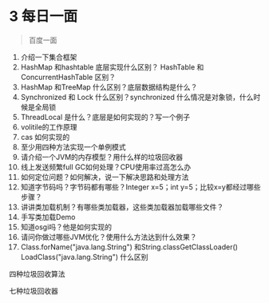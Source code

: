 # 3 每日一面

> 百度一面

1. 介绍一下集合框架
2. HashMap 和hashtable 底层实现什么区别？ HashTable 和ConcurrentHashTable 区别？
3. HashMap 和TreeMap 什么区别？底层数据结构是什么？
4. Synchronized 和 Lock 什么区别？synchronized 什么情况是对象锁，什么时候是全局锁
5. ThreadLocal 是什么？底层是如何实现的？写一个例子
6. volitile的工作原理
7. cas 如何实现的
8. 至少用四种方法实现一个单例模式
9. 请介绍一个JVM的内存模型？用什么样的垃圾回收器
10. 线上发送频繁full GC如何处理？CPU使用率过高怎么办
11. 如何定位问题？如何解决，说一下解决思路和处理方法
12. 知道字节码吗？字节码都有哪些？Integer x=5；int y=5；比较x=y都经过哪些步骤？
13. 讲讲类加载机制？有哪些类加载器，这些类加载器加载哪些文件？
14. 手写类加载Demo
15. 知道osgi吗？他是如何实现的
16. 请问你做过哪些JVM优化？使用什么方法达到什么效果？
17. Class.forName("java.lang.String") 和String.classGetClassLoader() LoadClass("java.lang.String") 什么区别





四种垃圾回收算法

七种垃圾回收器

